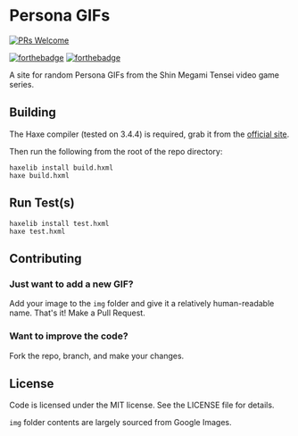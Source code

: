 # Persona GIFs

[![PRs Welcome](https://img.shields.io/badge/PRs-welcome-brightgreen.svg?style=flat-square)](http://makeapullrequest.com)

[![forthebadge](https://forthebadge.com/images/badges/contains-cat-gifs.svg)](https://forthebadge.com) [![forthebadge](https://forthebadge.com/images/badges/built-with-love.svg)](https://forthebadge.com)

A site for random Persona GIFs from the Shin Megami Tensei video game series.

## Building

The Haxe compiler (tested on 3.4.4) is required, grab it from the [official site](https://haxe.org/download/).

Then run the following from the root of the repo directory:

```
haxelib install build.hxml
haxe build.hxml
```

## Run Test(s)

```
haxelib install test.hxml
haxe test.hxml
```

## Contributing

### Just want to add a new GIF?

Add your image to the `img` folder and give it a relatively human-readable name.  That's it! Make a Pull Request.

### Want to improve the code?

Fork the repo, branch, and make your changes.

## License

Code is licensed under the MIT license.  See the LICENSE file for details.

`img` folder contents are largely sourced from Google Images.
